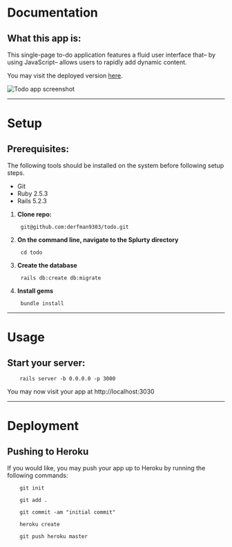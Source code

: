 # Documentation

## What this app is:

This single-page to-do application features a fluid user interface that– by using JavaScript– allows users to rapidly add dynamic content.

You may visit the deployed version [here](https://todo-frederic-hodges.herokuapp.com/).

![Todo app screenshot](app/assets/images/todo.PNG "todo app screenshot")

***
# Setup

## Prerequisites:
 
 The following tools should be installed on the system before following setup steps.
 
  - Git
  - Ruby 2.5.3
  - Rails 5.2.3
  
1. **Clone repo:**
       
        git@github.com:derfman9303/todo.git
        
2. **On the command line, navigate to the Splurty directory**
        
        cd todo

3. **Create the database**
        
        rails db:create db:migrate
        
4. **Install gems**
        
        bundle install

***
# Usage

## Start your server:

        rails server -b 0.0.0.0 -p 3000

You may now visit your app at http://localhost:3030


***
# Deployment

## Pushing to Heroku

If you would like, you may push your app up to Heroku by running the following commands:

        git init
        
        git add .
        
        git commit -am "initial commit"
        
        heroku create
        
        git push heroku master
 
